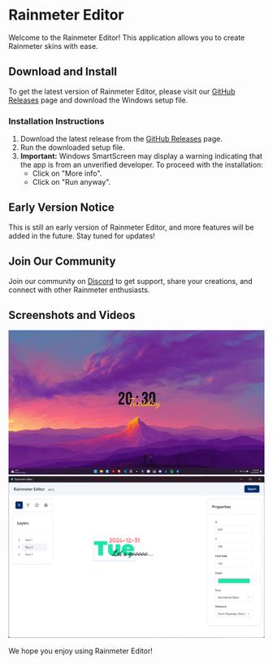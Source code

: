 # Rainmeter Editor

Welcome to the Rainmeter Editor! This application allows you to create Rainmeter skins with ease.

## Download and Install

To get the latest version of Rainmeter Editor, please visit our [GitHub Releases](https://github.com/kethakav/rainmeter-editor-releases/releases) page and download the Windows setup file.

### Installation Instructions

1. Download the latest release from the [GitHub Releases](https://github.com/kethakav/rainmeter-editor-releases/releases) page.
2. Run the downloaded setup file.
3. **Important:** Windows SmartScreen may display a warning indicating that the app is from an unverified developer. To proceed with the installation:
   - Click on "More info".
   - Click on "Run anyway".

## Early Version Notice

This is still an early version of Rainmeter Editor, and more features will be added in the future. Stay tuned for updates!

## Join Our Community

Join our community on [Discord](https://discord.gg/tzY82KkS4H) to get support, share your creations, and connect with other Rainmeter enthusiasts.

## Screenshots and Videos

[![Video 2](media/images/explorer_QlFPmVzH8R.png)](https://youtu.be/FxBZCdO-a5o)
![Screenshot 1](media/images/rainmeter-editor_jTVEhTw0Va.png)

We hope you enjoy using Rainmeter Editor!